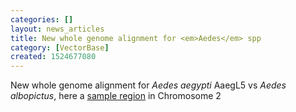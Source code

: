 ```yaml
---
categories: []
layout: news_articles
title: New whole genome alignment for <em>Aedes</em> spp
category: [VectorBase]
created: 1524677080
---
```

New whole genome alignment for <em>Aedes aegypti</em> AaegL5 vs <em>Aedes albopictus</em>, here a <a href="https://www.vectorbase.org/Aedes_aegypti_lvpagwg/Location/Compara_Alignments/Image?align=9432;db=core;r=2:386593886-386678859">sample region</a> in Chromosome 2 

